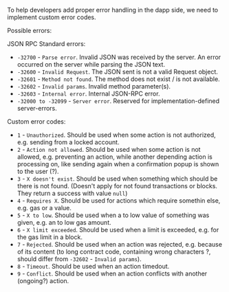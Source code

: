 To help developers add proper error handling in the dapp side, we need to implement custom error codes.

Possible errors:

JSON RPC Standard errors:

- `-32700` - `Parse error`. Invalid JSON was received by the server. An error occurred on the server while parsing the JSON text.
- `-32600` - `Invalid Request`. The JSON sent is not a valid Request object.
- `-32601` - `Method not found`. The method does not exist / is not available.
- `-32602` - `Invalid params`. Invalid method parameter(s).
- `-32603` - `Internal error`. Internal JSON-RPC error.
- `-32000 to -32099` - `Server error`. Reserved for implementation-defined server-errors.

Custom error codes:

- `1` - `Unauthorized`. Should be used when some action is not authorized, e.g. sending from a locked account.
- `2` - `Action not allowed`. Should be used when some action is not allowed, e.g. preventing an action, while another depending action is processing on, like sending again when a confirmation popup is shown to the user (?).
- `3` - `X doesn't exist`. Should be used when something which should be there is not found. (Doesn't apply for not found transactions or blocks. They return a success with value `null`)
- `4` - `Requires X`. Should be used for actions which require somethin else, e.g. gas or a value.
- `5` - `X to low`. Should be used when a to low value of something was given, e.g. an to low gas amount.
- `6` - `X limit exceeded`. Should be used when a limit is exceeded, e.g. for the gas limit in a block.
- `7` - `Rejected`. Should be used when an action was rejected, e.g. because of its content (to long contract code, containing wrong characters ?, should differ from `-32602` - `Invalid params`).
- `8` - `Timeout`. Should be used when an action timedout.
- `9` - `Conflict`. Should be used when an action conflicts with another (ongoing?) action.
